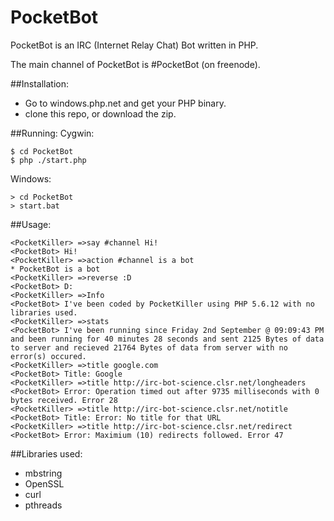 # PocketBot
PocketBot is an IRC (Internet Relay Chat) Bot written in PHP.

The main channel of PocketBot is #PocketBot (on freenode).

##Installation:
- Go to windows.php.net and get your PHP binary.
- clone this repo, or download the zip.

##Running:
Cygwin:
```
$ cd PocketBot
$ php ./start.php
```
Windows:
```
> cd PocketBot
> start.bat
```
##Usage:
```
<PocketKiller> =>say #channel Hi!
<PocketBot> Hi!
<PocketKiller> =>action #channel is a bot
* PocketBot is a bot
<PocketKiller> =>reverse :D
<PocketBot> D:
<PocketKiller> =>Info
<PocketBot> I've been coded by PocketKiller using PHP 5.6.12 with no libraries used.
<PocketKiller> =>stats
<PocketBot> I've been running since Friday 2nd September @ 09:09:43 PM and been running for 40 minutes 28 seconds and sent 2125 Bytes of data to server and recieved 21764 Bytes of data from server with no error(s) occured.
<PocketKiller> =>title google.com
<PocketBot> Title: Google
<PocketKiller> =>title http://irc-bot-science.clsr.net/longheaders
<PocketBot> Error: Operation timed out after 9735 milliseconds with 0 bytes received. Error 28
<PocketKiller> =>title http://irc-bot-science.clsr.net/notitle
<PocketBot> Title: Error: No title for that URL
<PocketKiller> =>title http://irc-bot-science.clsr.net/redirect
<PocketBot> Error: Maximium (10) redirects followed. Error 47
```
##Libraries used:
- mbstring
- OpenSSL
- curl
- pthreads
